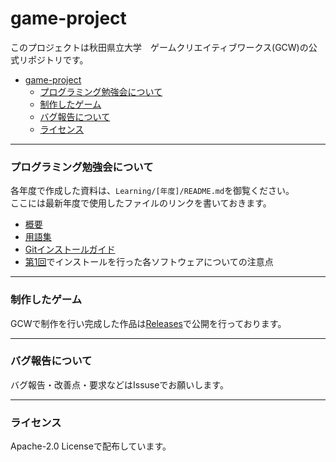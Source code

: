 # game-project
このプロジェクトは秋田県立大学　ゲームクリエイティブワークス(GCW)の公式リポジトリです。  

- [game-project](#game-project)
    - [プログラミング勉強会について](#プログラミング勉強会について)
    - [制作したゲーム](#制作したゲーム)
    - [バグ報告について](#バグ報告について)
    - [ライセンス](#ライセンス)

-------

### プログラミング勉強会について
各年度で作成した資料は、`Learning/[年度]/README.md`を御覧ください。  
ここには最新年度で使用したファイルのリンクを書いておきます。  
* [概要](https://github.com/apugcw/game-project/blob/main/Learning/2021/README.md)  
* [用語集](https://github.com/apugcw/game-project/blob/main/Learning/2021/glossary.md)  
* [Gitインストールガイド](https://github.com/apugcw/game-project/blob/main/Git_install.md)
* [第1回](https://github.com/apugcw/game-project/blob/main/Learning/2021/L01.md)でインストールを行った各ソフトウェアについての注意点

----

### 制作したゲーム
GCWで制作を行い完成した作品は[Releases](https://github.com/apugcw/game-project/releases)で公開を行っております。

----

### バグ報告について  
バグ報告・改善点・要求などはIssuseでお願いします。  

----

### ライセンス  
Apache-2.0 Licenseで配布しています。

